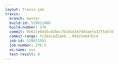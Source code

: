 ```yaml
---
layout: travis-job
travis:
  branch: master
  build-id: 528011496
  build-number: 276
  commit: 05621e6435cd28ec7b1d14347d03aefa32f5a57d
  commit-range: fc265ced2ab9...05621e6435cd
  job-id: 528011501
  job-number: 276.5
  os-name: osx
  test-result: 0
---
```

